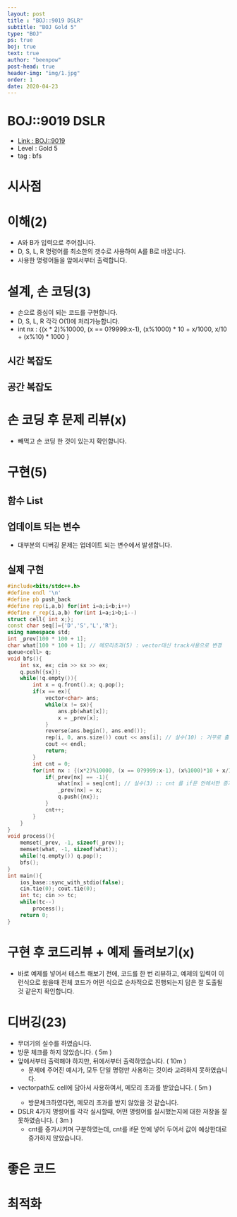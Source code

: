 ```yaml
---
layout: post
title : "BOJ::9019 DSLR"
subtitle: "BOJ Gold 5"
type: "BOJ"
ps: true
boj: true
text: true
author: "beenpow"
post-head: true
header-img: "img/1.jpg"
order: 1
date: 2020-04-23
---
```

# BOJ::9019 DSLR
- [Link : BOJ::9019](https://www.acmicpc.net/problem/9019)
- Level : Gold 5
- tag : bfs

# 시사점

# 이해(2)
- A와 B가 입력으로 주어집니다.
- D, S, L, R 명령어를 최소한의 갯수로 사용하여 A를 B로 바꿉니다.
- 사용한 명령어들을 앞에서부터 출력합니다.

# 설계, 손 코딩(3)
- 손으로 중심이 되는 코드를 구현합니다.
- D, S, L, R 각각 O(1)에 처리가능합니다.
- int nx : {(x * 2)%10000, (x == 0?9999:x-1), (x%1000) * 10 + x/1000, x/10 + (x%10) * 1000   }


## 시간 복잡도

## 공간 복잡도

# 손 코딩 후 문제 리뷰(x)
- 빼먹고 손 코딩 한 것이 있는지 확인합니다.

# 구현(5)

## 함수 List 

## 업데이트 되는 변수
- 대부분의 디버깅 문제는 업데이트 되는 변수에서 발생합니다.

## 실제 구현 

```cpp
#include<bits/stdc++.h>
#define endl '\n'
#define pb push_back
#define rep(i,a,b) for(int i=a;i<b;i++)
#define r_rep(i,a,b) for(int i=a;i>b;i--)
struct cell{ int x;};
const char seq[]={'D','S','L','R'};
using namespace std;
int _prev[100 * 100 + 1];
char what[100 * 100 + 1]; // 메모리초과(5) : vector대신 track사용으로 변경
queue<cell> q;
void bfs(){
    int sx, ex; cin >> sx >> ex;
    q.push({sx});
    while(!q.empty()){
        int x = q.front().x; q.pop();
        if(x == ex){
            vector<char> ans;
            while(x != sx){
                ans.pb(what[x]);
                x = _prev[x];
            }
            reverse(ans.begin(), ans.end());
            rep(i, 0, ans.size()) cout << ans[i]; // 실수(10) : 거꾸로 출력해야함
            cout << endl;
            return;
        }
        int cnt = 0;
        for(int nx : {(x*2)%10000, (x == 0?9999:x-1), (x%1000)*10 + x/1000, x/10 + (x%10) * 1000   }){
            if(_prev[nx] == -1){
                what[nx] = seq[cnt]; // 실수(3) :: cnt 를 if문 안에서만 증가시킴
                _prev[nx] = x;
                q.push({nx});
            }
            cnt++;
        }
    }
}
void process(){
    memset(_prev, -1, sizeof(_prev));
    memset(what, -1, sizeof(what));
    while(!q.empty()) q.pop();
    bfs();
}
int main(){
    ios_base::sync_with_stdio(false);
    cin.tie(0); cout.tie(0);
    int tc; cin >> tc;
    while(tc--)
        process();
    return 0;
}
```

# 구현 후 코드리뷰 + 예제 돌려보기(x)
- 바로 예제를 넣어서 테스트 해보기 전에, 코드를 한 번 리뷰하고, 예제의 입력이 이런식으로 왔을때
  전체 코드가 어떤 식으로 순차적으로 진행되는지 답은 잘 도출될 것 같은지 확인합니다.

# 디버깅(23)
- 무더기의 실수를 하였습니다.
- 방문 체크를 하지 않았습니다. ( 5m )
- 앞에서부터 출력해야 하지만, 뒤에서부터 출력하였습니다. ( 10m )
  - 문제에 주어진 예시가, 모두 단일 명령만 사용하는 것이라 고려하지 못하였습니다.
- vector<char>path도 cell에 담아서 사용하여서, 메모리 초과를 받았습니다. ( 5m )
  - 방문체크하였다면, 메모리 초과를 받지 않았을 것 같습니다.
- DSLR 4가지 명령어를 각각 실시할때, 어떤 명령어를 실시했는지에 대한 저장을 잘못하였습니다. ( 3m )
  - cnt를 증가시키며 구분하였는데, cnt를 if문 안에 넣어 두어서 값이 예상한대로 증가하지 않았습니다.

# 좋은 코드

# 최적화
